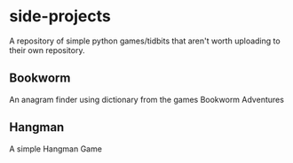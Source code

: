 # side-projects
A repository of simple python games/tidbits that aren't worth uploading to their own repository.

## Bookworm
An anagram finder using dictionary from the games Bookworm Adventures

## Hangman
A simple Hangman Game
